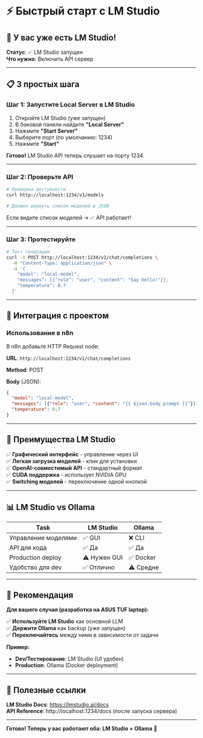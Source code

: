 # ⚡ Быстрый старт с LM Studio

## 🎯 У вас уже есть LM Studio!

**Статус**: ✅ LM Studio запущен  
**Что нужно**: Включить API сервер

---

## 📋 3 простых шага

### Шаг 1: Запустите Local Server в LM Studio

1. Откройте LM Studio (уже запущен)
2. В боковой панели найдите **"Local Server"**
3. Нажмите **"Start Server"**
4. Выберите порт (по умолчанию: 1234)
5. Нажмите **"Start"**

**Готово!** LM Studio API теперь слушает на порту 1234.

---

### Шаг 2: Проверьте API

```bash
# Проверка доступности
curl http://localhost:1234/v1/models

# Должен вернуть список моделей в JSON
```

Если видите список моделей → ✅ API работает!

---

### Шаг 3: Протестируйте

```bash
# Тест генерации
curl -X POST http://localhost:1234/v1/chat/completions \
  -H "Content-Type: application/json" \
  -d '{
    "model": "local-model",
    "messages": [{"role": "user", "content": "Say hello!"}],
    "temperature": 0.7
  }'
```

---

## 🔄 Интеграция с проектом

### Использование в n8n

В n8n добавьте HTTP Request node:

**URL**: `http://localhost:1234/v1/chat/completions`

**Method**: POST

**Body** (JSON):
```json
{
  "model": "local-model",
  "messages": [{"role": "user", "content": "{{ $json.body.prompt }}"}],
  "temperature": 0.7
}
```

---

## 🚀 Преимущества LM Studio

✅ **Графический интерфейс** - управление через UI  
✅ **Легкая загрузка моделей** - клик для установки  
✅ **OpenAI-совместимый API** - стандартный формат  
✅ **CUDA поддержка** - использует NVIDIA GPU  
✅ **Switching моделей** - переключение одной кнопкой  

---

## 📊 LM Studio vs Ollama

| Task | LM Studio | Ollama |
|------|-----------|--------|
| Управление моделями | ✅ GUI | ❌ CLI |
| API для кода | ✅ Да | ✅ Да |
| Production deploy | ⚠️ Нужен GUI | ✅ Docker |
| Удобство для dev | ✅ Отлично | ⚠️ Средне |

---

## 🎯 Рекомендация

**Для вашего случая (разработка на ASUS TUF laptop):**

✅ **Используйте LM Studio** как основной LLM  
✅ **Держите Ollama** как backup (уже запущен)  
✅ **Переключайтесь** между ними в зависимости от задачи  

**Пример:**
- **Dev/Тестирование**: LM Studio (UI удобен)
- **Production**: Ollama (Docker deployment)

---

## 🔗 Полезные ссылки

**LM Studio Docs**: https://lmstudio.ai/docs  
**API Reference**: http://localhost:1234/docs (после запуска сервера)

---

**Готово! Теперь у вас работают оба: LM Studio + Ollama** 🎉

